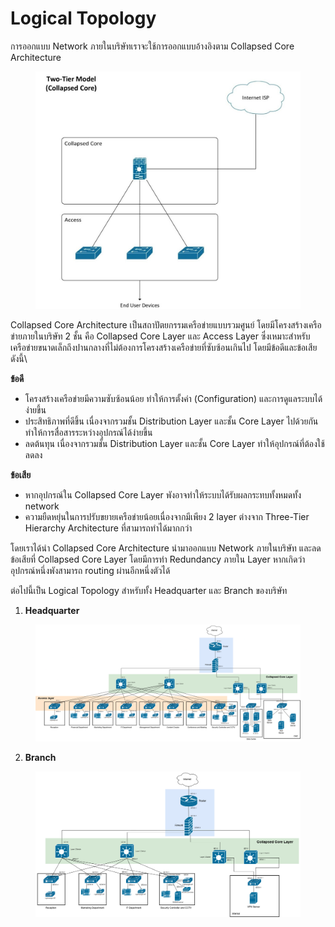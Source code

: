 # Logical Topology

การออกแบบ Network ภายในบริษัทเราจะใช้การออกแบบอ้างอิงตาม Collapsed Core Architecture



<figure><img src="../.gitbook/assets/0002-1200x1697.jpg" alt=""><figcaption></figcaption></figure>

Collapsed Core Architecture เป็นสถาปัตยกรรมเครือข่ายแบบรวมศูนย์ โดยมีโครงสร้างเครือข่ายภายในบริษัท 2 ชั้น คือ Collapsed Core Layer และ Access Layer ซึ่งเหมาะสำหรับเครือข่ายขนาดเล็กถึงปานกลางที่ไม่ต้องการโครงสร้างเครือข่ายที่ซับซ้อนเกินไป โดยมีข้อดีและข้อเสียดังนี้\


**ข้อดี**&#x20;

* โครงสร้างเครือข่ายมีความซับซ้อนน้อย ทำให้การตั้งค่า (Configuration) และการดูแลระบบได้ง่ายขึ้น
* ประสิทธิภาพที่ดีขึ้น เนื่องจากรวมชั้น Distribution Layer และชั้น Core Layer ไปด้วยกันทำให้การสื่อสารระหว่างอุปกรณ์ได้ง่ายขึ้น
* ลดต้นทุน เนื่องจากรวมชั้น Distribution Layer และชั้น Core Layer ทำให้อุปกรณ์ที่ต้องใช้ลดลง

**ข้อเสีย**

* หากอุปกรณ์ใน Collapsed Core Layer พังอาจทำให้ระบบได้รับผลกระทบทั้งหมดทั้ง network
* ความยืดหยุ่นในการปรับขยายเครือข่ายน้อยเนื่องจากมีเพียง 2 layer ต่างจาก Three-Tier Hierarchy Architecture ที่สามารถทำได้มากกว่า

โดยเราได้นำ Collapsed Core Architecture นำมาออกแบบ Network ภายในบริษัท และลดข้อเสียที่ Collapsed Core Layer โดยมีการทำ Redundancy ภายใน Layer หากเกิดว่าอุปกรณ์หนึ่งพังสามารถ routing ผ่านอีกหนึ่งตัวได้



ต่อไปนี้เป็น Logical Topology สำหรับทั้ง Headquarter และ Branch ของบริษัท

1. **Headquarter**

<figure><img src="../.gitbook/assets/Network Topology-Headquarter (Topology).drawio (1).png" alt=""><figcaption></figcaption></figure>

2. **Branch**

<figure><img src="../.gitbook/assets/Network Topology-branch.drawio.png" alt=""><figcaption></figcaption></figure>



